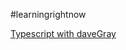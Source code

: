 #learningrightnow 


[Typescript with daveGray](https://www.youtube.com/watch?v=gieEQFIfgYc&ab_channel=DaveGray)


